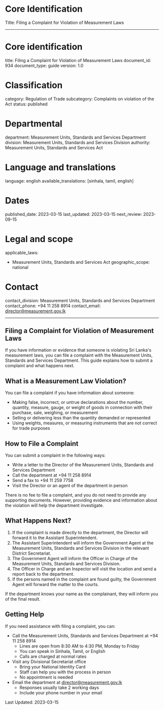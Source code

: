# Core Identification
Title: Filing a Complaint for Violation of Measurement Laws

---
# Core identification
title: Filing a Complaint for Violation of Measurement Laws
document_id: 934
document_type: guide
version: 1.0

# Classification
category: Regulation of Trade
subcategory: Complaints on violation of the Act
status: published

# Departmental
department: Measurement Units, Standards and Services Department
division: Measurement Units, Standards and Services Division
authority: Measurement Units, Standards and Services Act

# Language and translations
language: english
available_translations: [sinhala, tamil, english]

# Dates
published_date: 2023-03-15
last_updated: 2023-03-15
next_review: 2023-09-15

# Legal and scope
applicable_laws:
  - Measurement Units, Standards and Services Act
geographic_scope: national

# Contact
contact_division: Measurement Units, Standards and Services Department
contact_phone: +94 11 258 8914
contact_email: director@measurement.gov.lk

---

## Filing a Complaint for Violation of Measurement Laws

If you have information or evidence that someone is violating Sri Lanka's measurement laws, you can file a complaint with the Measurement Units, Standards and Services Department. This guide explains how to submit a complaint and what happens next.

## What is a Measurement Law Violation?

You can file a complaint if you have information about someone:

- Making false, incorrect, or untrue declarations about the number, quantity, measure, gauge, or weight of goods in connection with their purchase, sale, weighing, or measurement
- Selling or delivering less than the quantity demanded or represented
- Using weights, measures, or measuring instruments that are not correct for trade purposes

## How to File a Complaint

You can submit a complaint in the following ways:

- Write a letter to the Director of the Measurement Units, Standards and Services Department
- Call the department at +94 11 258 8914
- Send a fax to +94 11 259 7758
- Visit the Director or an agent of the department in person

There is no fee to file a complaint, and you do not need to provide any supporting documents. However, providing evidence and information about the violation will help the department investigate.

## What Happens Next?

1. If the complaint is made directly to the department, the Director will forward it to the Assistant Superintendent.
2. The Assistant Superintendent will inform the Government Agent at the Measurement Units, Standards and Services Division in the relevant District Secretariat.
3. The Government Agent will inform the Officer in Charge of the Measurement Units, Standards and Services Division.
4. The Officer in Charge and an Inspector will visit the location and send a report back to the department.
5. If the persons named in the complaint are found guilty, the Government Agent will forward the matter to the courts.

If the department knows your name as the complainant, they will inform you of the final result.

## Getting Help

If you need assistance with filing a complaint, you can:

- Call the Measurement Units, Standards and Services Department at +94 11 258 8914
    - Lines are open from 8:30 AM to 4:30 PM, Monday to Friday
    - You can speak in Sinhala, Tamil, or English
    - Calls are charged at normal rates
- Visit any Divisional Secretariat office
    - Bring your National Identity Card
    - Staff can help you with the process in person
    - No appointment is needed
- Email the department at director@measurement.gov.lk
    - Responses usually take 2 working days
    - Include your phone number in your email

Last Updated: 2023-03-15